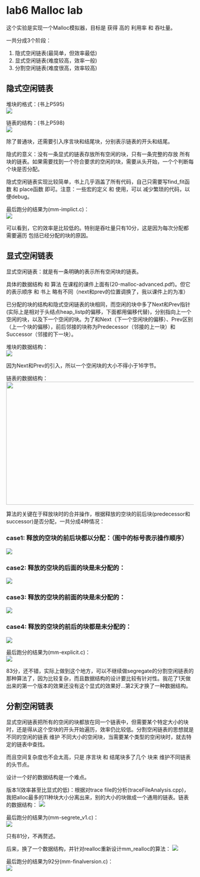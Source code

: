 # lab6 Malloc lab

这个实验是实现一个Malloc模拟器，目标是 获得 高的 利用率 和 吞吐量。

一共分成3个阶段：
1. 隐式空闲链表(最简单，但效率最低)
2. 显式空闲链表(难度较高，效率一般)
3. 分割空闲链表(难度很高，效率较高)

## 隐式空闲链表

堆块的格式：(书上P595)  
<img src="mdpics/implicitBlock.png">  

链表的结构：(书上P598)  
<img src="mdpics/implicitList.png">  

除了普通块，还需要引入序言块和结尾块，分别表示链表的开头和结尾。

隐式的意义：没有一条显式的链表存放所有空闲的块，只有一条完整的存放 所有块的链表。如果需要找到一个符合要求的空闲的块，需要从头开始，一个个判断每个块是否分配。

隐式空闲链表实现比较简单，书上几乎涵盖了所有代码，自己只需要写find_fit函数 和 place函数 即可。注意：一些宏的定义 和 使用，可以 减少繁琐的代码，以便debug。

最后跑分的结果为(mm-implict.c)：  
<img src="mdpics/implicitResult.png"> 

可以看到，它的效率是比较低的。特别是吞吐量只有10分，这是因为每次分配都需要遍历 包括已经分配的块的原因。


## 显式空闲链表

显式空闲链表：就是有一条明确的表示所有空闲块的链表。

具体的数据结构 和 算法 在课程的课件上面有(20-malloc-advanced.pdf)。但它的表示顺序 和 书上 略有不同（next和prev的位置调换了，我以课件上的为准）

已分配的块的结构和隐式空闲链表的块相同，而空闲的块中多了Next和Prev指针(实际上是相对于头结点heap_listp的偏移，下面都用偏移代替)，分别指向上一个空闲的块，以及下一个空闲的块。为了和Next（下一个空闲块的偏移）、Prev区别（上一个块的偏移），前后邻接的块称为Predecessor（邻接的上一块）和Successor（邻接的下一块）。

堆块的数据结构：  
<img src="mdpics/explicitBlock.png"> 

因为Next和Prev的引入，所以一个空闲块的大小不得小于16字节。

链表的数据结构：  
<img src="mdpics/explicitList.png" height="330" width="600">  


算法的关键在于释放块时的合并操作，根据释放的空块的前后块(predecessor和successor)是否分配，一共分成4种情况：

### case1: 释放的空块的前后块都以分配：（图中的标号表示操作顺序）

<img src="mdpics/explicitCase1.png"> 


### case2: 释放的空块的后面的块是未分配的：  
<img src="mdpics/explicitCase2.png"> 

### case3: 释放的空块的前面的块是未分配的：  
<img src="mdpics/explicitCase3.png"> 

### case4: 释放的空块的前后的块都是未分配的： 
<img src="mdpics/explicitCase4.png"> 


最后跑分的结果为(mm-explicit.c)：  
<img src="mdpics/explicitResult.png"> 


83分，还不错，实际上做到这个地方，可以不继续做segregate的分割空闲链表的那种算法了，因为比较复杂，而且数据结构的设计要比较有针对性。我花了1天做出来的第一个版本的效果还没有这个显式的效果好...第2天才换了一种数据结构。


## 分割空闲链表

显式空闲链表把所有的空闲的块都放在同一个链表中，但需要某个特定大小的块时，还是得从这个空块的开头开始遍历，效率仍比较低。分割空闲链表的思想就是 不同的空闲的链表 维护 不同大小的空闲块，当需要某个类型的空闲块时，就去特定的链表中查找。

而且空间复杂度也不会太高，只是 序言块 和 结尾块多了几个 块来 维护不同链表的头节点。

设计一个好的数据结构是一个难点。

版本1(效率甚至比显式的低)：根据对trace file的分析(traceFileAnalysis.cpp)，我把alloc最多的11种块大小分离出来，别的大小的块做成一个通用的链表。链表的数据结构：
<img src="mdpics/segreV1DS.png"> 

最后跑分的结果为(mm-segrete_v1.c)：  
<img src="mdpics/segreV1Result.png"> 

只有81分，不再赘述。

后来，换了一个数据结构，并针对realloc重新设计mm_realloc的算法：
<img src="mdpics/segreFinalDS.png">

最后跑分的结果为92分(mm-finalversion.c)：  
<img src="mdpics/segreFinalResult.png"> 




